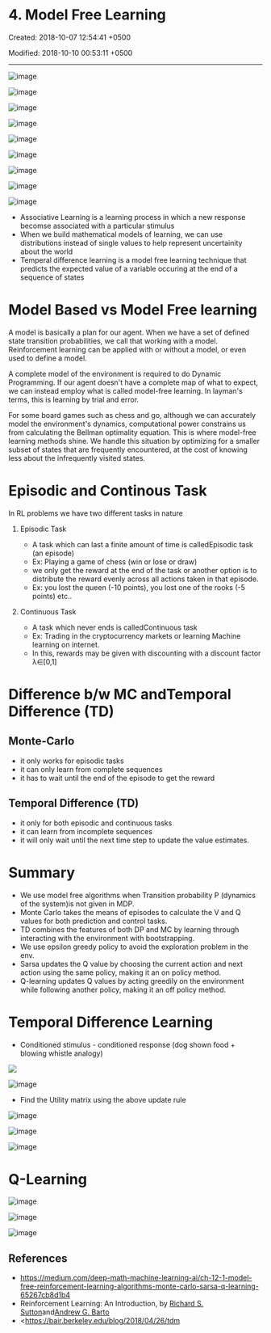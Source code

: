 # 4. Model Free Learning

Created: 2018-10-07 12:54:41 +0500

Modified: 2018-10-10 00:53:11 +0500

---

![image](media/4.-Model-Free-Learning-image1.png)

![image](media/4.-Model-Free-Learning-image2.png)

![image](media/4.-Model-Free-Learning-image3.png)

![image](media/4.-Model-Free-Learning-image4.png)

![image](media/4.-Model-Free-Learning-image5.png)

![image](media/4.-Model-Free-Learning-image6.png)

![image](media/4.-Model-Free-Learning-image7.png)

![image](media/4.-Model-Free-Learning-image8.png)

![image](media/4.-Model-Free-Learning-image9.png)


-   Associative Learning is a learning process in which a new response becomse associated with a particular stimulus
-   When we build mathematical models of learning, we can use distributions instead of single values to help represent uncertainity about the world
-   Temperal difference learning is a model free learning technique that predicts the expected value of a variable occuring at the end of a sequence of states

# Model Based vs Model Free learning

A model is basically a plan for our agent. When we have a set of defined state transition probabilities, we call that working with a model. Reinforcement learning can be applied with or without a model, or even used to define a model.

A complete model of the environment is required to do Dynamic Programming. If our agent doesn't have a complete map of what to expect, we can instead employ what is called model-free learning. In layman's terms, this is learning by trial and error.

For some board games such as chess and go, although we can accurately model the environment's dynamics, computational power constrains us from calculating the Bellman optimality equation. This is where model-free learning methods shine. We handle this situation by optimizing for a smaller subset of states that are frequently encountered, at the cost of knowing less about the infrequently visited states.

# Episodic and Continous Task

In RL problems we have two different tasks in nature

1.  Episodic Task
    -   A task which can last a finite amount of time is calledEpisodic task (an episode)
    -   Ex: Playing a game of chess (win or lose or draw)
    -   we only get the reward at the end of the task or another option is to distribute the reward evenly across all actions taken in that episode.
    -   Ex: you lost the queen (-10 points), you lost one of the rooks (-5 points) etc..

2.  Continuous Task
    -   A task which never ends is calledContinuous task
    -   Ex: Trading in the cryptocurrency markets or learning Machine learning on internet.
    -   In this, rewards may be given with discounting with a discount factor λ∈[0,1]

# Difference b/w MC andTemporal Difference (TD)

## Monte-Carlo
-   it only works for episodic tasks
-   it can only learn from complete sequences
-   it has to wait until the end of the episode to get the reward

## Temporal Difference (TD)
-   it only for both episodic and continuous tasks
-   it can learn from incomplete sequences
-   it will only wait until the next time step to update the value estimates.

# Summary
-   We use model free algorithms when Transition probability P (dynamics of the system)is not given in MDP.
-   Monte Carlo takes the means of episodes to calculate the V and Q values for both prediction and control tasks.
-   TD combines the features of both DP and MC by learning through interacting with the environment with bootstrapping.
-   We use epsilon greedy policy to avoid the exploration problem in the env.
-   Sarsa updates the Q value by choosing the current action and next action using the same policy, making it an on policy method.
-   Q-learning updates Q values by acting greedily on the environment while following another policy, making it an off policy method.

# Temporal Difference Learning
-   Conditioned stimulus - conditioned response (dog shown food + blowing whistle analogy)

![](media/4.-Model-Free-Learning-image10.png)

![image](media/4.-Model-Free-Learning-image11.png)


-   Find the Utility matrix using the above update rule

![image](media/4.-Model-Free-Learning-image12.png)

![image](media/4.-Model-Free-Learning-image13.png)

![image](media/4.-Model-Free-Learning-image14.png)

# Q-Learning

![image](media/4.-Model-Free-Learning-image15.png)

![image](media/4.-Model-Free-Learning-image16.png)

![image](media/4.-Model-Free-Learning-image17.png)

## References
-   <https://medium.com/deep-math-machine-learning-ai/ch-12-1-model-free-reinforcement-learning-algorithms-monte-carlo-sarsa-q-learning-65267cb8d1b4>
-   Reinforcement Learning: An Introduction, by [Richard S. Sutton](http://incompleteideas.net/index.html)and[Andrew G. Barto](http://www-anw.cs.umass.edu/~barto/)
-   <https://bair.berkeley.edu/blog/2018/04/26/tdm
